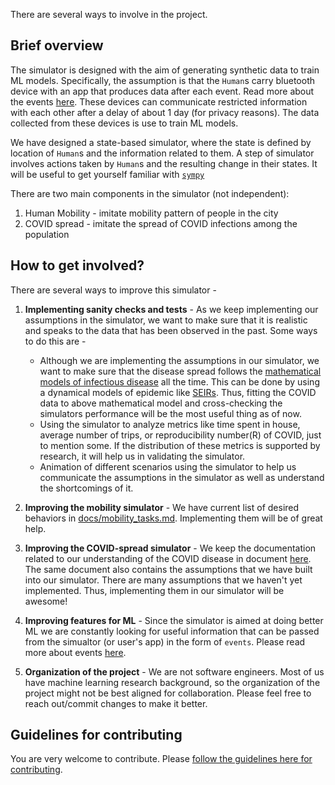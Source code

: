 There are several ways to involve in the project.

## Brief overview
The simulator is designed with the aim of generating synthetic data to train ML models.
Specifically, the assumption is that the `Human`s carry bluetooth device with an app that produces data after each event.
Read more about the events [here](events.md).
These devices can communicate restricted information with each other after a delay of about 1 day (for privacy reasons).
The data collected from these devices is use to train ML models.

We have designed a state-based simulator, where the state is defined by location of `Human`s and the information related to them.
A step of simulator involves actions taken by `Human`s and the resulting change in their states.
It will be useful to get yourself familiar with [`sympy`](https://simpy.readthedocs.io/en/latest/)

There are two main  components in the simulator (not independent):
1. Human Mobility - imitate mobility pattern of people in the city
2. COVID spread - imitate the spread of COVID infections among the population

## How to get involved?

There are several ways to improve this simulator -

1. **Implementing sanity checks and tests** - As we keep implementing our assumptions in the simulator, we want to make sure that it is realistic and speaks to the data that has been observed in the past.
Some ways to do this are -
   - Although we are implementing the assumptions in our simulator, we want to make sure that the disease spread follows the [mathematical models of infectious disease](https://en.wikipedia.org/wiki/Mathematical_modelling_of_infectious_disease) all the time. This can be done by using a dynamical models of epidemic like [SEIRs](https://github.com/ryansmcgee/seirsplus). Thus, fitting the COVID data to above mathematical model and cross-checking the simulators performance will be the most useful thing as of now. 
   - Using the simulator to analyze metrics like time spent in house, average number of trips, or reproducibility number(R) of COVID, just to mention some. If the distribution of these metrics is supported by research, it will help us in validating the simulator.
   - Animation of different scenarios using the simulator to help us communicate the assumptions in the simulator as well as understand the shortcomings of it.

2. **Improving the mobility simulator** - We have current list of desired behaviors in [docs/mobility_tasks.md](mobility_tasks.md). Implementing them will be of great help.

3. **Improving the COVID-spread simulator** - We keep the documentation related to our understanding of the COVID disease in document [here](https://docs.google.com/document/d/1jn8dOXgmVRX62Ux-jBSuReayATrzrd5XZS2LJuQ2hLs/edit?usp=sharing). The same document also contains the assumptions that we have built into our simulator. There are many assumptions that we haven't yet implemented. Thus, implementing them in our simulator will be awesome!

4. **Improving features for ML** - Since the simulator is aimed at doing better ML we are constantly looking for useful information that can be passed from the simualtor (or user's app) in the form of `events`. Please read more about events [here](events.md).

5. **Organization of the project** - We are not software engineers. Most of us have machine learning research background, so the organization of the project might not be best aligned for collaboration. Please feel free to reach out/commit changes to make it better.

## Guidelines for contributing

You are very welcome to contribute. Please [follow the guidelines here for contributing](https://gist.github.com/MarcDiethelm/7303312).
